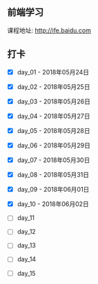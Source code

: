 ## 前端学习

课程地址: http://ife.baidu.com

## 打卡

- [x] day_01 - 2018年05月24日

- [x] day_02 - 2018年05月25日

- [x] day_03 - 2018年05月26日

- [x] day_04 - 2018年05月27日

- [x] day_05 - 2018年05月28日

- [x] day_06 - 2018年05月29日

- [x] day_07 - 2018年05月30日

- [x] day_08 - 2018年05月31日

- [x] day_09 - 2018年06月01日

- [x] day_10 - 2018年06月02日

- [ ] day_11

- [ ] day_12

- [ ] day_13

- [ ] day_14

- [ ] day_15
